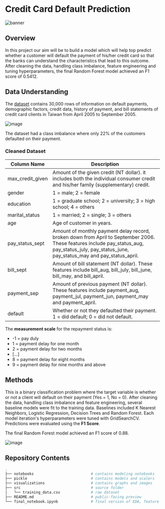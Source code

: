 # Credit Card Default Prediction

![banner](./visualizations/banner.jpg)

## Overview

In this project our aim will be to build a model which will help top predict whether a customer will default the payment of his/her credit card so that the banks can understand the characteristics that lead to this outcome. After cleaning the data, handling class imbalance, feature engineering and tuning hyperparameters, the final Random Forest model achieved an F1 score of 0.5412.

## Data Understanding

The [dataset](https://docs.google.com/spreadsheets/d/16XyUhRVmXtnDR3InryZSvWYNno3zbVD5/edit#gid=1478004691) contains 30,000 rows of information on default payments, demographic factors, credit data, history of payment, and bill statements of credit card clients in Taiwan from April 2005 to September 2005.

![image](https://github.com/ankitagupta010/Credit_card_default_prediction/assets/129590884/bf9a087a-d9a0-45a9-9ebd-39c098bda422)

The dataset had a class imbalance where only 22% of the customers defaulted on their payment.

### Cleaned Dataset

| Column Name | Description |
|-|-|
| max_credit_given | Amount of the given credit (NT dollar). it includes both the individual consumer credit and his/her family (supplementary) credit. |
| gender | 1 = male; 2 = female |
| education | 1 = graduate school; 2 = university; 3 = high school; 4 = others |
| marital_status | 1 = married; 2 = single; 3 = others |
| age | Age of customer in years. |
| pay_status_sept | Amount of monthly payment delay record, broken down from April to September 2006. These features include pay_status_aug, pay_status_july, pay_status_june, pay_status_may and pay_status_april. |
| bill_sept | Amount of bill statement (NT dollar). These features include bill_aug, bill_july, bill_june, bill_may, and bill_april. |
| payment_sep | Amount of previous payment (NT dollar). These features include payment_aug, payment_jul, payment_jun, payment_may and payment_april. |
| default | Whether or not they defaulted their payment. 1 = did default; 0 = did not default. |

The **measurement scale** for the repayment status is: 
- -1 = pay duly
- 1 = payment delay for one month
- 2 = payment delay for two months 
- [...]
- 8 = payment delay for eight months
- 9 = payment delay for nine months and above

## Methods

This is a binary classification problem where the target variable is whether or not a client will default on their payment (Yes = 1, No = 0). After cleaning the data, handling class imbalance and feature engineering, several baseline models were fit to the training data. Baselines included K Nearest Neighbors, Logistic Regression, Decision Trees and Random Forest. Each model iteration's hyperparameters were tuned with GridSearchCV. Predictions were evaluated using the **F1 Score**.

The final Random Forest model achieved an F1 score of  0.88.

![image](https://github.com/ankitagupta010/Credit_card_default_prediction/assets/129590884/24ea6275-3c69-45a9-8d08-721f9c942817)


## Repository Contents
```bash
.
├── notebooks                          # contains modeling notebooks
├── pickle                             # contains models and scalers
├── visualizations                     # contains graphs and images
├── src                                # source folder
│   └── training_data.csv              # raw dataset
├── README.md                          # public-facing preview
└── final_notebook.ipynb               # final version of EDA, feature engineering and modeling process

